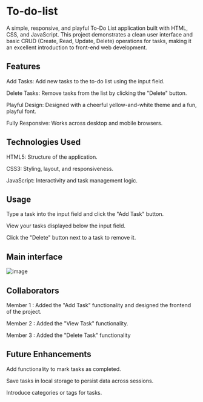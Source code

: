 # To-do-list
A simple, responsive, and playful To-Do List application built with HTML, CSS, and JavaScript. This project demonstrates a clean user interface and basic CRUD (Create, Read, Update, Delete) operations for tasks, making it an excellent introduction to front-end web development.

## Features
Add Tasks: Add new tasks to the to-do list using the input field.

Delete Tasks: Remove tasks from the list by clicking the "Delete" button.

Playful Design: Designed with a cheerful yellow-and-white theme and a fun, playful font.

Fully Responsive: Works across desktop and mobile browsers.

## Technologies Used
HTML5: Structure of the application.

CSS3: Styling, layout, and responsiveness.

JavaScript: Interactivity and task management logic.

## Usage
Type a task into the input field and click the "Add Task" button.

View your tasks displayed below the input field.

Click the "Delete" button next to a task to remove it.

## Main interface
![image](https://github.com/user-attachments/assets/9f5ef500-4fe8-4aa2-9837-1bb40909bc92)


## Collaborators
Member 1 : Added the "Add Task" functionality and designed the frontend of the project.

Member 2 : Added the "View Task" functionality.

Member 3 : Added the "Delete Task" functionality

## Future Enhancements
Add functionality to mark tasks as completed.

Save tasks in local storage to persist data across sessions.

Introduce categories or tags for tasks.
